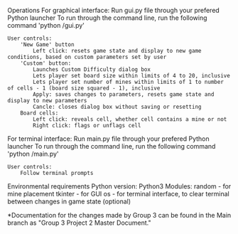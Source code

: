 Operations
For graphical interface:
    Run gui.py file through your prefered Python launcher
    To run through the command line, run the following command
        'python <file-path>/gui.py'

    User controls:
        'New Game' button
            Left click: resets game state and display to new game conditions, based on custom parameters set by user
        'Custom' button:
            Launches Custom Difficulty dialog box
            Lets player set board size within limits of 4 to 20, inclusive
            Lets player set number of mines within limits of 1 to number of cells - 1 (board size squared - 1), inclusive
            Apply: saves changes to parameters, resets game state and display to new parameters
            Cancle: closes dialog box without saving or resetting
        Board cells:
            Left click: reveals cell, whether cell contains a mine or not
            Right click: flags or unflags cell

For terminal interface:
    Run main.py file through your prefered Python launcher
    To run through the command line, run the following command
        'python <file-path>/main.py'

    User controls:
        Follow terminal prompts


Environmental requirements
Python version: Python3
Modules:
    random - for mine placement
    tkinter - for GUI
    os - for terminal interface, to clear terminal between changes in game state (optional)

*Documentation for the changes made by Group 3 can be found in the Main branch as "Group 3 Project 2 Master Document."
